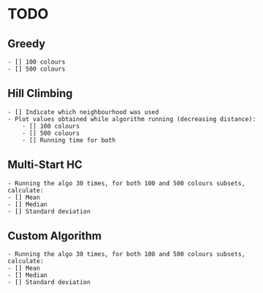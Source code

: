 # TODO

## Greedy

    - [] 100 colours
    - [] 500 colours

## Hill Climbing

    - [] Indicate which neighbourhood was used
    - Plot values obtained while algorithm running (decreasing distance):
        - [] 100 colours
        - [] 500 colours
        - [] Running time for both

## Multi-Start HC
    - Running the algo 30 times, for both 100 and 500 colours subsets, calculate:
    - [] Mean
    - [] Median
    - [] Standard deviation

## Custom Algorithm

    - Running the algo 30 times, for both 100 and 500 colours subsets, calculate:
    - [] Mean
    - [] Median
    - [] Standard deviation